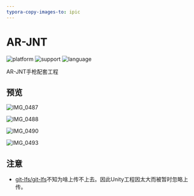 ```yaml
---
typora-copy-images-to: ipic
---
```


# AR-JNT

![platform](https://img.shields.io/badge/platform-iOS-blue.svg?style=flat)
![support](https://img.shields.io/badge/support-iOS%209%2B-blue.svg?style=flat)
![language](https://img.shields.io/badge/language-Objective--C-blue.svg?style=flat)

AR-JNT手枪配套工程

## 预览

![IMG_0487](https://ws4.sinaimg.cn/large/006tKfTcly1fhq5x8hen6j31kw0w0kjm.jpg)

![IMG_0488](https://ws3.sinaimg.cn/large/006tKfTcly1fhq5xejczvj31kw0w0u0y.jpg)

![IMG_0490](https://ws1.sinaimg.cn/large/006tKfTcly1fhq5xmz380j31kw0w0u0y.jpg)

![IMG_0493](https://ws3.sinaimg.cn/large/006tKfTcly1fhq5xsclwcj31kw0w07wj.jpg)

## 注意

- [git-lfs/git-lfs](git-lfs/git-lfs)不知为啥上传不上去。因此Unity工程因太大而被暂时忽略上传。

